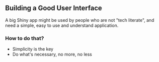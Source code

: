 ## Building a Good User Interface

A big Shiny app might be used by people who are not "tech literate", and need a simple, easy to use and understand application.

### How to do that?

<ul class="list-unstyled">
  <li><i class="fa fa-angle-right"></i> Simplicity is the key</li>
  <li><i class="fa fa-angle-right"></i> Do what's necessary, no more, no less</li>
</ul>

